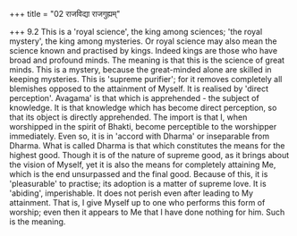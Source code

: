 +++
title = "02 राजविद्या राजगुह्यम्"

+++
9.2 This is a 'royal science', the king among sciences; 'the royal
mystery', the king among mysteries. Or royal science may also mean the
science known and practised by kings. Indeed kings are those who have
broad and profound minds. The meaning is that this is the science of
great minds. This is a mystery, because the great-minded alone are
skilled in keeping mysteries. This is 'supreme purifier'; for it removes
completely all blemishes opposed to the attainment of Myself. It is
realised by 'direct perception'. Avagama' is that which is apprehended -
the subject of knowledge. It is that knowledge which has become direct
perception, so that its object is directly apprehended. The import is
that I, when worshipped in the spirit of Bhakti, become perceptible to
the worshipper immediately. Even so, it is in 'accord with Dharma' or
inseparable from Dharma. What is called Dharma is that which constitutes
the means for the highest good. Though it is of the nature of supreme
good, as it brings about the vision of Myself, yet it is also the means
for completely attaining Me, which is the end unsurpassed and the final
good. Because of this, it is 'pleasurable' to practise; its adoption is
a matter of supreme love. It is 'abiding', imperishable. It does not
perish even after leading to My attainment. That is, I give Myself up to
one who performs this form of worship; even then it appears to Me that I
have done nothing for him. Such is the meaning.

